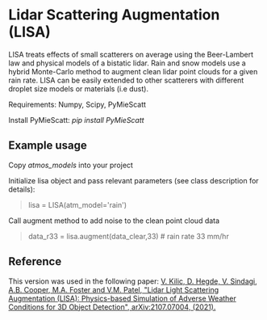 # Lidar Scattering Augmentation (LISA)
LISA treats effects of small scatterers on average using the Beer-Lambert law and physical models of a bistatic lidar. Rain and snow models use a hybrid Monte-Carlo method to augment clean lidar point clouds for a given rain rate. LISA can be easily extended to other scatterers with different droplet size models or materials (i.e dust).

Requirements: Numpy, Scipy, PyMieScatt

Install PyMieScatt: _pip install PyMieScatt_

## Example usage
Copy _atmos_models_ into your project

Initialize lisa object and pass relevant parameters (see class description for details):
> lisa = LISA(atm_model='rain')

Call augment method to add noise to the clean point cloud data
> data_r33 = lisa.augment(data_clear,33) # rain rate 33 mm/hr

## Reference
This version was used in the following paper:
[V. Kilic, D. Hegde, V. Sindagi, A.B. Cooper, M.A. Foster and V.M. Patel,
"Lidar Light Scattering Augmentation (LISA): Physics-based Simulation of Adverse Weather Conditions for 3D Object Detection",
arXiv:2107.07004, (2021).](https://arxiv.org/abs/2107.07004)